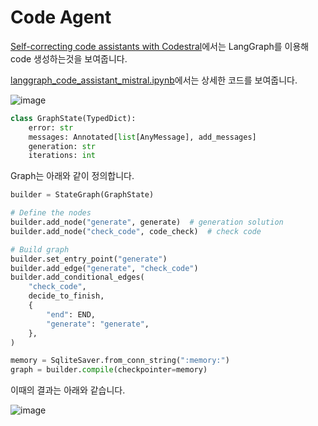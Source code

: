 # Code Agent

[Self-correcting code assistants with Codestral](https://www.youtube.com/watch?v=zXFxmI9f06M)에서는 LangGraph를 이용해 code 생성하는것을 보여줍니다.

[langgraph_code_assistant_mistral.ipynb](https://github.com/mistralai/cookbook/blob/main/third_party/langchain/langgraph_code_assistant_mistral.ipynb)에서는 상세한 코드를 보여줍니다.

![image](https://github.com/kyopark2014/llm-agent/assets/52392004/edf75f76-93b2-439a-8977-146248091e9d)

```python
class GraphState(TypedDict):
    error: str
    messages: Annotated[list[AnyMessage], add_messages]
    generation: str
    iterations: int
```

Graph는 아래와 같이 정의합니다.

```python
builder = StateGraph(GraphState)

# Define the nodes
builder.add_node("generate", generate)  # generation solution
builder.add_node("check_code", code_check)  # check code

# Build graph
builder.set_entry_point("generate")
builder.add_edge("generate", "check_code")
builder.add_conditional_edges(
    "check_code",
    decide_to_finish,
    {
        "end": END,
        "generate": "generate",
    },
)

memory = SqliteSaver.from_conn_string(":memory:")
graph = builder.compile(checkpointer=memory)
```

이때의 결과는 아래와 같습니다.

![image](https://github.com/kyopark2014/llm-agent/assets/52392004/b021ea5e-13b3-46b2-a889-4cf5dcc4304a)


